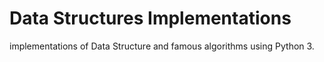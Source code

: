 # Data Structures Implementations
implementations of Data Structure and famous algorithms using Python 3.

